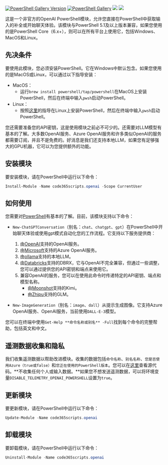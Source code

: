 [![PowerShell Gallery Version](https://img.shields.io/powershellgallery/v/code365scripts.openai?label=code365scripts.openai)](https://www.powershellgallery.com/packages/code365scripts.openai) [![PowerShell Gallery](https://img.shields.io/powershellgallery/dt/code365scripts.openai)](https://www.powershellgallery.com/packages/code365scripts.openai) [![](https://img.shields.io/badge/change-logs-blue)](CHANGELOG.md) [![](https://img.shields.io/badge/lang-English-blue)](README.md)

这是一个非官方的OpenAI PowerShell模块，允许您直接在PowerShell中获取输入的补全或开始聊天体验。该模块与PowerShell 5.1及以上版本兼容，如果您使用的是PowerShell Core（6.x+），则可以在所有平台上使用它，包括Windows、MacOS和Linux。

## 先决条件

要使用此模块，您必须安装PowerShell。它在Windows中默认包含。如果您使用的是MacOS或Linux，可以通过以下指导安装：

- MacOS：
  - 运行`brew install powershell/tap/powershell`在MacOS上安装PowerShell，然后在终端中输入`pwsh`启动PowerShell。
- Linux：
  - 按照[这里](https://learn.microsoft.com/en-us/powershell/scripting/install/installing-powershell-on-linux?view=powershell-7.3)的指导在Linux上安装PowerShell，然后在终端中输入`pwsh`启动PowerShell。

您还需要准备您的API密钥，这是使用模块之前必不可少的。还需要对LLM模型有基本的了解。大多数OpenAI服务、Azure OpenAI服务和许多类似OpenAI的服务都需要订阅，并且不是免费的。好消息是我们还支持本地LLM，如果您有足够强大的GPU机器，它可以为您提供额外的功能。

## 安装模块

要安装模块，请在PowerShell中运行以下命令：

```powershell
Install-Module -Name code365scripts.openai -Scope CurrentUser
```

## 如何使用

您需要对[PowerShell](https://learn.microsoft.com/en-us/powershell/scripting/learn/ps101/01-getting-started)有基本的了解。目前，该模块支持以下命令：

- `New-ChatGPTConversation`（别名：`chat`、`chatgpt`、`gpt`）在PowerShell中开始聊天体验或使用gpt模式自动化您的工作流程。它支持以下服务提供商：

  1. 由[OpenAI](https://platform.openai.com)支持的OpenAI服务。
  2. 由[Microsoft](https://ai.azure.com/)支持的Azure OpenAI服务。
  3. 由[ollama](https://ollama.com/blog/openai-compatibility)支持的本地LLM。
  4. 由[Databricks](https://www.databricks.com/blog/introducing-dbrx-new-state-art-open-llm)支持的DBRX，它与OpenAI不完全兼容，但通过一些调整，您可以通过提供您的API密钥和端点来使用它。
  5. 兼容OpenAI的服务，您可以在使用此命令时传递特定的API密钥、端点和模型名称。
     - 由[Moonshot](https://platform.moonshot.cn/docs/api/chat)支持的Kimi。
     - 由[Zhipu](https://maas.aminer.cn/dev/api)支持的GLM。

- `New-ImageGeneration`（别名：`image`、`dall`）从提示生成图像。它支持Azure OpenAI服务、OpenAI服务，当前使用`DALL-E-3`模型。

您可以在终端中使用`Get-Help **命令名称或别名** -Full`找到每个命令的完整帮助，包括英文和中文。

## 遥测数据收集和隐私

我们收集遥测数据以帮助改进模块。收集的数据包括`命令名称`、`别名名称`、`您是否使用Azure（true或false）`和`您正在使用的PowerShell版本`。您可以在[这里](https://github.com/chenxizhang/openai-powershell/blob/master/code365scripts.openai/Private/Submit-Telemetry.ps1)查看源代码。**不收集任何个人或输入数据。**如果您不想发送遥测数据，可以将环境变量`DISABLE_TELEMETRY_OPENAI_POWERSHELL`设置为`true`。

## 更新模块

要更新模块，请在PowerShell中运行以下命令：

```powershell
Update-Module -Name code365scripts.openai
```

## 卸载模块

要卸载模块，请在PowerShell中运行以下命令：

```powershell
Uninstall-Module -Name code365scripts.openai
```
